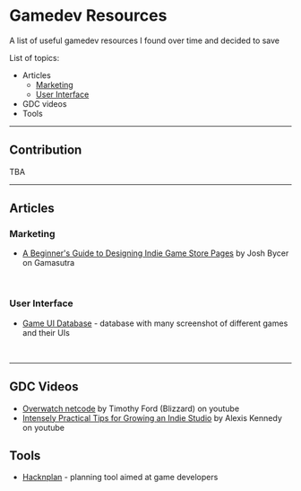 # Gamedev Resources
A list of useful gamedev resources I found over time and decided to save

List of topics:
* Articles
  * [Marketing](README.md#L12)
  * [User Interface](README.md#L16)
* GDC videos
* Tools

<hr>

## Contribution

TBA

<hr/>

## Articles

### Marketing

* [A Beginner's Guide to Designing Indie Game Store Pages](https://www.gamasutra.com/blogs/JoshBycer/20210618/383756/A_Beginners_Guide_to_Designing_Indie_Game_StorePages.php) by Josh Bycer on Gamasutra

<br/>

### User Interface

* [Game UI Database](https://gameuidatabase.com/index.php) - database with many screenshot of different games and their UIs

<br/>
<hr/>

## GDC Videos

* [Overwatch netcode](https://www.youtube.com/watch?v=W3aieHjyNvw) by Timothy Ford (Blizzard) on youtube
* [Intensely Practical Tips for Growing an Indie Studio](https://www.youtube.com/watch?v=MDYh2mnDCIM) by Alexis Kennedy on youtube

## Tools

* [Hacknplan](https://hacknplan.com/category/blog/) - planning tool aimed at game developers
